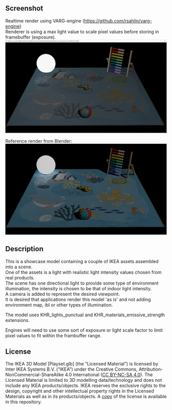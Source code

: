 ## Screenshot

Realtime render using VARG-engine (https://github.com/rsahlin/varg-engine)  
Renderer is using a max light value to scale pixel values before storing in framebuffer (exposure).  
![screenshot](screenshot/screenshot_large.jpg)  

Reference render from Blender:  
![screenshot](screenshot/blender_screenshot_large.jpg)  



## Description

This is a showcase model containing a couple of IKEA assets assembled into a scene.  
One of the assets is a light with realistic light intensity values chosen from real products.  
The scene has one directional light to provide some type of environment illumination, the intensity is chosen to be that of indoor light intensity.  
A camera is added to represent the desired viewpoint.  
It is desired that applications render this model 'as is' and not adding environment map, ibl or other types of illumination.  

The model uses KHR_lights_punctual and KHR_materials_emissive_strength extensions.  

Engines will need to use some sort of exposure or light scale factor to limit pixel values to fit within the frambuffer range.  

## License  
  
The IKEA 3D Model [Playset.glb] (the “Licensed Material”) is licensed by Inter IKEA Systems B.V. (“IKEA”) under the Creative Commons, Attribution-NonCommercial-ShareAlike 4.0 International ([CC BY-NC-SA 4.0](https://creativecommons.org/licenses/by-nc-sa/4.0/)). The Licensed Material is limited to 3D modelling data/technology and does not include any IKEA products/objects. IKEA reserves the exclusive rights to the design, copyright and other intellectual property rights in the Licensed Materials as well as in its products/objects. A [copy](/LICENSE.md) of the license is available in this repository.  

